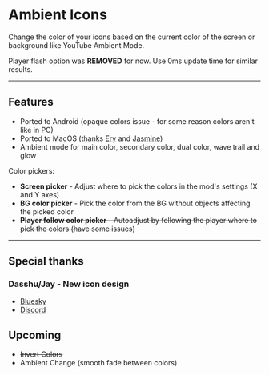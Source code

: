# Ambient Icons

Change the color of your icons based on the current color of the screen or background like <cr>YouTube</c> Ambient Mode.

Player flash option was **REMOVED** for now. Use 0ms update time for similar results.

---

## Features

- Ported to Android (<cy>opaque colors</c> issue - for some reason colors aren't like in PC)
- Ported to MacOS (thanks [Ery](https://github.com/RayDeeUx) and [Jasmine](https://github.com/hiimjasmine00))
- Ambient mode for main color, secondary color, dual color, wave trail and glow

Color pickers:

- **Screen picker** - Adjust where to pick the colors in the mod's settings (X and Y axes)
- **BG color picker** - Pick the color from the BG without objects affecting the picked color
- ~~**Player follow color picker** - Autoadjust by following the player where to pick the colors (have some issues)~~

---

## Special thanks

### Dasshu/Jay - New icon design

- [Bluesky](https://bsky.app/profile/dasshu.dev)
- [Discord](https://discord.gg/CSX3RW7FXq)

## Upcoming

- ~~Invert Colors~~
- Ambient Change (smooth fade between colors)
